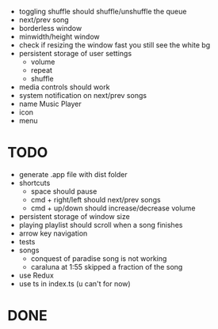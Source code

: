 - toggling shuffle should shuffle/unshuffle the queue
- next/prev song
- borderless window
- minwidth/height window
- check if resizing the window fast you still see the white bg
- persistent storage of user settings
  - volume
  - repeat
  - shuffle
- media controls should work
- system notification on next/prev songs
- name Music Player
- icon
- menu

# TODO
- generate .app file with dist folder
- shortcuts
  - space should pause
  - cmd + right/left should next/prev songs
  - cmd + up/down should increase/decrease volume
- persistent storage of window size
- playing playlist should scroll when a song finishes
- arrow key navigation
- tests
- songs
  - conquest of paradise song is not working
  - caraluna at 1:55 skipped a fraction of the song
- use Redux
- use ts in index.ts (u can't for now)

# DONE
